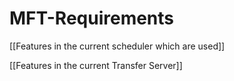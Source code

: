 # MFT-Requirements


[[Features in the current scheduler which are used]]

[[Features in the current Transfer Server]]

